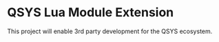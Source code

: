 # QSYS Lua Module Extension
 This project will enable 3rd party development for the QSYS ecosystem.
